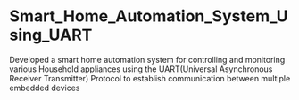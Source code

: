 # Smart_Home_Automation_System_Using_UART
Developed a smart home automation system for controlling and monitoring various Household appliances using the UART(Universal Asynchronous Receiver Transmitter) Protocol to establish communication between multiple embedded devices
